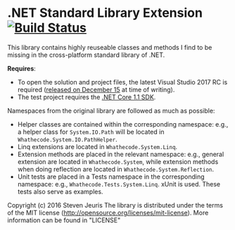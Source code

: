 ﻿.NET Standard Library Extension [![Build Status](https://travis-ci.org/Whathecode/NET-Standard-Library-Extension.svg?branch=master)](https://travis-ci.org/Whathecode/NET-Standard-Library-Extension)
======

This library contains highly reuseable classes and methods I find to be missing in the cross-platform standard library of .NET.

**Requires**:

- To open the solution and project files, the latest Visual Studio 2017 RC is required ([released on December 15](https://www.visualstudio.com/en-us/news/releasenotes/vs2017-relnotes) at time of writing).
- The test project requires the [.NET Core 1.1 SDK](https://www.microsoft.com/net/download/core).

Namespaces from the original library are followed as much as possible:

- Helper classes are contained within the corresponding namespace: e.g., a helper class for `System.IO.Path` will be located in `Whathecode.System.IO.PathHelper`.
- Linq extensions are located in `Whathecode.System.Linq`.
- Extension methods are placed in the relevant namespace: e.g., general extension are located in `Whathecode.System`, while extension methods when doing reflection are located in `Whathecode.System.Reflection`.
- Unit tests are placed in a Tests namespace in the corresponding namespace: e.g., `Whathecode.Tests.System.Linq`. xUnit is used. These tests also serve as examples.

Copyright (c) 2016 Steven Jeuris
The library is distributed under the terms of the MIT license (http://opensource.org/licenses/mit-license). More information can be found in "LICENSE"

